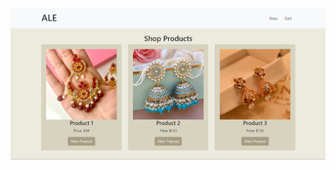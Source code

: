 <img src="https://raw.githubusercontent.com/MUHAMMADUSAMA64874/Ecommerce-Demo/main/Screenshot%202024-12-10%20221423.png" alt="Description of Image">

